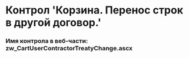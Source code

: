 ﻿---
description: 2.4.9.1
---
# Контрол 'Корзина. Перенос строк в другой договор.'
### Имя контрола в веб-части: zw_CartUserContractorTreatyChange.ascx

